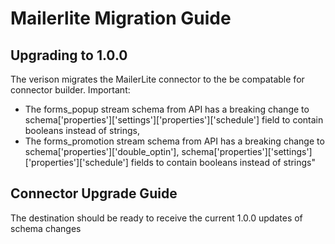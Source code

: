 # Mailerlite Migration Guide

## Upgrading to 1.0.0

The verison migrates the MailerLite connector to the be compatable for connector builder.
Important:
 - The forms_popup stream schema from API has a breaking change to schema['properties']['settings']['properties']['schedule'] field to contain booleans instead of strings,
 - The forms_promotion stream schema from API has a breaking change to schema['properties']['double_optin'], schema['properties']['settings']['properties']['schedule'] fields to contain booleans instead of strings"

## Connector Upgrade Guide

The destination should be ready to receive the current 1.0.0 updates of schema changes 